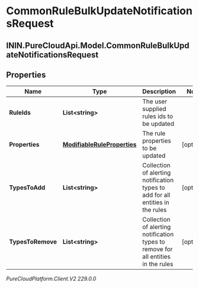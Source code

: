 # CommonRuleBulkUpdateNotificationsRequest

## ININ.PureCloudApi.Model.CommonRuleBulkUpdateNotificationsRequest

## Properties

|Name | Type | Description | Notes|
|------------ | ------------- | ------------- | -------------|
| **RuleIds** | **List&lt;string&gt;** | The user supplied rules ids to be updated | |
| **Properties** | [**ModifiableRuleProperties**](ModifiableRuleProperties) | The rule properties to be updated | [optional] |
| **TypesToAdd** | **List&lt;string&gt;** | Collection of alerting notification types to add for all entities in the rules | [optional] |
| **TypesToRemove** | **List&lt;string&gt;** | Collection of alerting notification types to remove for all entities in the rules | [optional] |



_PureCloudPlatform.Client.V2 229.0.0_
